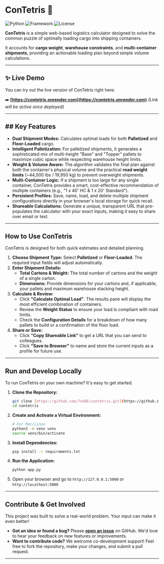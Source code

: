 # ConTetris 🧩

![Python](https://img.shields.io/badge/Python-3.x-blue?logo=python) ![Framework](https://img.shields.io/badge/Flask-3.x-black?logo=flask) ![License](https://img.shields.io/badge/License-MIT-green)


**ConTetris** is a simple web-based logistics calculator designed to solve the common puzzle of optimally loading cargo into shipping containers. 

It accounts for **cargo weight**, **warehouse constraints**, and **multi-container shipments**, providing an actionable loading plan beyond simple volume calculations.

---

## ✨ Live Demo

You can try out the live version of ConTetris right here:

➡️ **[https://contetris.onrender.com](https://contetris.onrender.com)** *(Link will be active once deployed)*

---

## ## Key Features

* **Dual Shipment Modes:** Calculates optimal loads for both **Palletized** and **Floor-Loaded** cargo.
* **Intelligent Palletization:** For palletized shipments, it generates a sophisticated mix of multi-height "Base" and "Topper" pallets to maximize cubic space while respecting warehouse height limits.
* **Weight & Volume Aware:** The algorithm validates the final plan against both the container's physical volume and the practical **road weight limits** (~44,000 lbs / 19,950 kg) to prevent overweight shipments.
* **Multi-Container Logic:** If a shipment is too large for any single container, ConTetris provides a smart, cost-effective recommendation of multiple containers (e.g., "1 x 40' HC & 1 x 20' Standard").
* **Persistent Profiles:** Save, name, load, and delete multiple shipment configurations directly in your browser's local storage for quick recall.
* **Shareable Calculations:** Generate a unique, transparent URL that pre-populates the calculator with your exact inputs, making it easy to share over email or text.

---

## How to Use ConTetris
ConTetris is designed for both quick estimates and detailed planning.


1.  **Choose Shipment Type:** Select **Palletized** or **Floor-Loaded**. The required input fields will adjust automatically.
2.  **Enter Shipment Details:**
    * **Total Cartons & Weight:** The total number of cartons and the weight of a single carton.
    * **Dimensions:** Provide dimensions for your cartons and, if applicable, your pallets and maximum warehouse stacking height.
3.  **Calculate & Review:**
    * Click **"Calculate Optimal Load"**. The results pane will display the most efficient combination of containers.
    * Review the **Weight Status** to ensure your load is compliant with road limits.
    * Check the **Configuration Details** for a breakdown of how many pallets to build or a confirmation of the floor load.
4.  **Share or Save:**
    * Click **"Copy Shareable Link"** to get a URL that you can send to colleagues.
    * Click **"Save to Browser"** to name and store the current inputs as a profile for future use.

---
## Run and Develop Locally
To run ConTetris on your own machine? It's easy to get started.

1.  **Clone the Repository:**
    ```bash
    git clone [https://github.com/ToddE/contetris.git](https://github.com/ToddE/contetris.git)
    cd contetris
    ```
2.  **Create and Activate a Virtual Environment:**
    ```bash
    # For Mac/Linux
    python3 -m venv venv
    source venv/bin/activate
    ```
3.  **Install Dependencies:**
    ```bash
    pip install -r requirements.txt
    ```
4.  **Run the Application:**
    ```bash
    python app.py
    ```
5.  Open your browser and go to `http://127.0.0.1:5000` or `http://localhost:5000`

---

## Contribute & Get Involved

This project was built to solve a real-world problem. Your input can make it even better!

* **Got an idea or found a bug?** Please [**open an issue**](https://github.com/ToddE/ConTetris/issues) on GitHub. We'd love to hear your feedback on new features or improvements.
* **Want to contribute code?** We welcome co-development support! Feel free to fork the repository, make your changes, and submit a pull request.

---